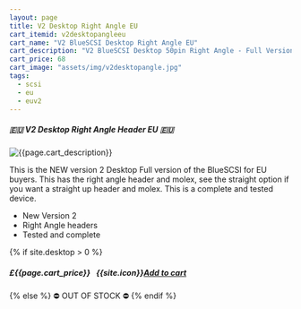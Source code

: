 ```yaml
---
layout: page
title: V2 Desktop Right Angle EU
cart_itemid: v2desktopangleeu
cart_name: "V2 BlueSCSI Desktop Right Angle EU"
cart_description: "V2 BlueSCSI Desktop 50pin Right Angle - Full Version"
cart_price: 68
cart_image: "assets/img/v2desktopangle.jpg"
tags: 
  - scsi
  - eu
  - euv2
---
```


##### 🇪🇺 V2 Desktop Right Angle Header EU 🇪🇺

![{{page.cart_description}}]({{page.cart_image}})

This is the NEW version 2 Desktop Full version of the BlueSCSI for EU buyers. This has the right angle header and molex, see the straight option if you want a straight up header and molex. This is a complete and tested device.

* New Version 2
* Right Angle headers
* Tested and complete

{% if site.desktop > 0 %}
##### £{{page.cart_price}} &nbsp; {{site.icon}}[Add to cart](/cart#{{page.cart_itemid}})
{% else %}
&#9940; OUT OF STOCK &#9940;
{% endif %}